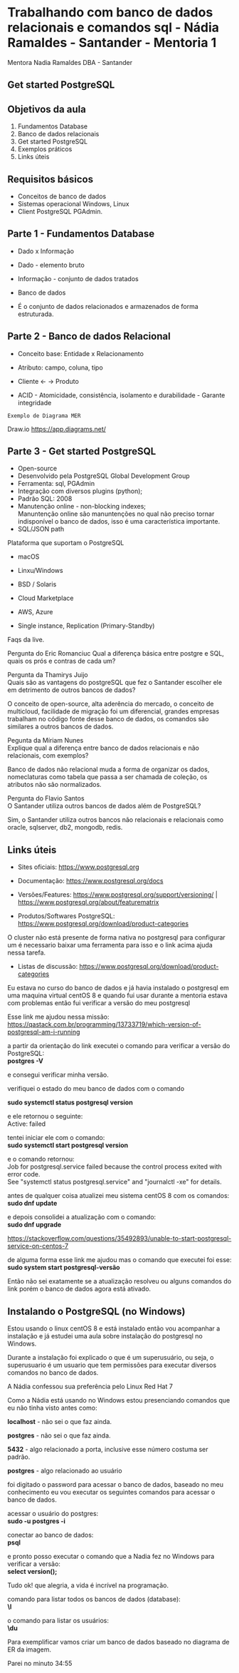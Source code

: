 # Trabalhando com banco de dados relacionais e comandos sql - Nádia Ramaldes - Santander - Mentoria 1

Mentora Nadia Ramaldes DBA - Santander

## Get started PostgreSQL 

## Objetivos da aula

1. Fundamentos Database   
2. Banco de dados relacionais   
3. Get started PostgreSQL   
4. Exemplos práticos   
5. Links úteis


## Requisitos básicos 

* Conceitos de banco de dados  
* Sistemas operacional Windows, Linux   
* Client PostgreSQL PGAdmin.

## Parte 1 - Fundamentos Database

* Dado x Informação   
 * Dado - elemento bruto
 * Informação - conjunto de dados tratados

* Banco de dados    
 * É o conjunto de dados relacionados e armazenados de forma estruturada.

## Parte 2 - Banco de dados Relacional

* Conceito base: Entidade x Relacionamento   
 * Atributo: campo, coluna, tipo
 * Cliente <- <comprou> -> Produto

* ACID - Atomicidade, consistência, isolamento e durabilidade - Garante integridade

`Exemplo de Diagrama MER` 

Draw.io https://app.diagrams.net/

## Parte 3 - Get started PostgreSQL

* Open-source  
* Desenvolvido pela PostgreSQL Global Development Group   
* Ferramenta: sql, PGAdmin   
* Integração com diversos plugins (python);
* Padrão SQL: 2008   
* Manutenção online - non-blocking indexes;  
  Manuntenção online são manuntenções no qual não preciso tornar indisponível o banco de dados, isso é uma característica importante.
* SQL/JSON path


Plataforma que suportam o PostgreSQL

* macOS  
* Linxu/Windows  
* BSD / Solaris

* Cloud Marketplace  
 * AWS, Azure

* Single instance, Replication (Primary-Standby)

Faqs da live.

Pergunta do Eric Romanciuc
Qual a diferença básica entre postgre e SQL, quais os prós e contras de cada um? 

Pergunta da Thamirys Juijo   
Quais são as vantagens do postgreSQL que fez o Santander escolher ele em detrimento de outros bancos de dados?

O conceito de open-source, alta aderência do mercado, o conceito de multicloud, facilidade de migração foi um diferencial, grandes empresas 
trabalham no código fonte desse banco de dados, os comandos são similares a outros bancos de dados.

Pegunta da Míriam Nunes   
Explique qual a diferença entre banco de dados relacionais e não relacionais, com exemplos? 

Banco de dados não relacional muda a forma de organizar os dados, nomeclaturas como tabela que passa a ser chamada de coleção, os atributos não são 
normalizados. 

Pergunta do Flavio Santos  
O Santander utiliza outros bancos de dados além de PostgreSQL?

Sim, o Santander utiliza outros bancos não relacionais e relacionais como oracle, sqlserver, db2, mongodb, redis. 

## Links úteis

* Sites oficiais: https://www.postgresql.org  

* Documentação: https://www.postgresql.org/docs

* Versões/Features: https://www.postgresql.org/support/versioning/ | https://www.postgresql.org/about/featurematrix

* Produtos/Softwares PostgreSQL: https://www.postgresql.org/download/product-categories

O cluster não está presente de forma nativa no postgresql para configurar um é necessario baixar uma ferramenta para isso e o link acima ajuda nessa 
tarefa.

* Listas de discussão: https://www.postgresql.org/download/product-categories

Eu estava no curso do banco de dados e já havia instalado o postgresql em uma maquina virtual centOS 8 e quando fui usar durante a mentoria estava 
com problemas então fui verificar a versão do meu postgresql 

Esse link me ajudou nessa missão:  
https://qastack.com.br/programming/13733719/which-version-of-postgresql-am-i-running

a partir da orientação do link executei o comando para verificar a versão do PostgreSQL:   
**postgres -V**

e consegui verificar minha versão.

verifiquei o estado do meu banco de dados com o comando 

**sudo systemctl status postgresql version** 

e ele retornou o seguinte:   
Active: failed

tentei iniciar ele com o comando:  
**sudo systemctl start postgresql version** 

e o comando retornou:   
Job for postgresql.service failed because the control process exited with error code.   
See "systemctl status postgresql.service" and "journalctl -xe" for details.

antes de qualquer coisa atualizei meu sistema centOS 8 com os comandos:   
**sudo dnf update**

e depois consolidei a atualização com o comando:   
**sudo dnf upgrade**   

https://stackoverflow.com/questions/35492893/unable-to-start-postgresql-service-on-centos-7

de alguma forma esse link me ajudou mas o comando que executei foi esse:   
**sudo system start postgresql-versão**

Então não sei exatamente se a atualização resolveu ou alguns comandos do link porém o banco de dados agora está ativado.

## Instalando o PostgreSQL (no Windows)
Estou usando o linux centOS 8 e está instalado então vou acompanhar a instalação e já estudei uma aula sobre instalação do postgresql no Windows.

Durante a instalação foi explicado o que é um superusuário, ou seja, o superusuario é um usuario que tem permissões para executar diversos comandos 
no banco de dados. 

A Nádia confessou sua preferência pelo Linux Red Hat 7 

Como a Nádia está usando no Windows estou presenciando comandos que eu não tinha visto antes como:

**localhost** - não sei o que faz ainda.

**postgres** - não sei o que faz ainda.

**5432** - algo relacionado a porta, inclusive esse número costuma ser padrão.

**postgres** - algo relacionado ao usuário

foi digitado o password para acessar o banco de dados, baseado no meu conhecimento eu vou executar os seguintes comandos para acessar o banco de
dados.

acessar o usuário do postgres:   
**sudo -u postgres -i**

conectar ao banco de dados:   
**psql** 

e pronto posso executar o comando que a Nadia fez no Windows para verificar a versão:   
**select version();**

Tudo ok! que alegria, a vida é incrível na programação.

comando para listar todos os bancos de dados (database):   
**\l**

o comando para listar os usuários:   
**\du**

Para exemplificar vamos criar um banco de dados baseado no diagrama de ER da imagem.

Parei no minuto 34:55
	




